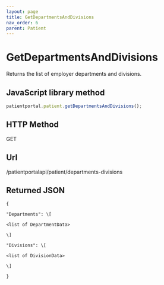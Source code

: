 ```yaml
---
layout: page
title: GetDepartmentsAndDivisions
nav_order: 6
parent: Patient
---
```


# GetDepartmentsAndDivisions

Returns the list of employer departments and divisions.

## JavaScript library method

```javascript
patientportal.patient.getDepartmentsAndDivisions();
```

## HTTP Method

GET

## ****Url****

/patientportalapi/patient/departments-divisions

## Returned JSON

```
{

"Departments": \[

<list of DepartmentData>

\]

"Divisions": \[

<list of DivisionData>

\]

}
```
